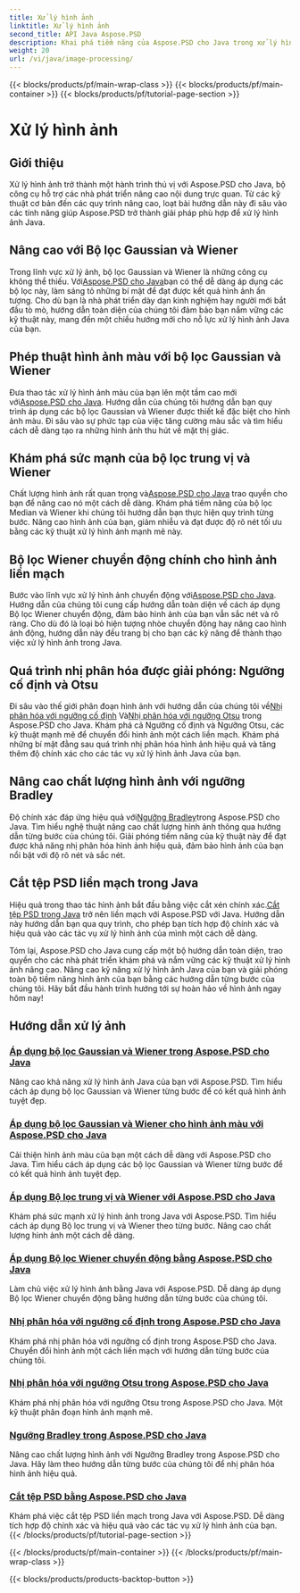 ```yaml
---
title: Xử lý hình ảnh
linktitle: Xử lý hình ảnh
second_title: API Java Aspose.PSD
description: Khai phá tiềm năng của Aspose.PSD cho Java trong xử lý hình ảnh. Tìm hiểu cách áp dụng các bộ lọc Gaussian, Wiener, Median và Motion Wiener theo từng bước.
weight: 20
url: /vi/java/image-processing/
---
```


{{< blocks/products/pf/main-wrap-class >}}
{{< blocks/products/pf/main-container >}}
{{< blocks/products/pf/tutorial-page-section >}}

# Xử lý hình ảnh

## Giới thiệu

Xử lý hình ảnh trở thành một hành trình thú vị với Aspose.PSD cho Java, bộ công cụ hỗ trợ các nhà phát triển nâng cao nội dung trực quan. Từ các kỹ thuật cơ bản đến các quy trình nâng cao, loạt bài hướng dẫn này đi sâu vào các tính năng giúp Aspose.PSD trở thành giải pháp phù hợp để xử lý hình ảnh Java.

## Nâng cao với Bộ lọc Gaussian và Wiener

 Trong lĩnh vực xử lý ảnh, bộ lọc Gaussian và Wiener là những công cụ không thể thiếu. Với[Aspose.PSD cho Java](./apply-gaussian-wiener-filters/)bạn có thể dễ dàng áp dụng các bộ lọc này, làm sáng tỏ những bí mật để đạt được kết quả hình ảnh ấn tượng. Cho dù bạn là nhà phát triển dày dạn kinh nghiệm hay người mới bắt đầu tò mò, hướng dẫn toàn diện của chúng tôi đảm bảo bạn nắm vững các kỹ thuật này, mang đến một chiều hướng mới cho nỗ lực xử lý hình ảnh Java của bạn.

## Phép thuật hình ảnh màu với bộ lọc Gaussian và Wiener

 Đưa thao tác xử lý hình ảnh màu của bạn lên một tầm cao mới với[Aspose.PSD cho Java](./apply-gaussian-wiener-filters-color-image/). Hướng dẫn của chúng tôi hướng dẫn bạn quy trình áp dụng các bộ lọc Gaussian và Wiener được thiết kế đặc biệt cho hình ảnh màu. Đi sâu vào sự phức tạp của việc tăng cường màu sắc và tìm hiểu cách dễ dàng tạo ra những hình ảnh thu hút về mặt thị giác.

## Khám phá sức mạnh của bộ lọc trung vị và Wiener

 Chất lượng hình ảnh rất quan trọng và[Aspose.PSD cho Java](./apply-median-wiener-filters/) trao quyền cho bạn để nâng cao nó một cách dễ dàng. Khám phá tiềm năng của bộ lọc Median và Wiener khi chúng tôi hướng dẫn bạn thực hiện quy trình từng bước. Nâng cao hình ảnh của bạn, giảm nhiễu và đạt được độ rõ nét tối ưu bằng các kỹ thuật xử lý hình ảnh mạnh mẽ này.

## Bộ lọc Wiener chuyển động chính cho hình ảnh liền mạch

 Bước vào lĩnh vực xử lý hình ảnh chuyển động với[Aspose.PSD cho Java](./apply-motion-wiener-filters/). Hướng dẫn của chúng tôi cung cấp hướng dẫn toàn diện về cách áp dụng Bộ lọc Wiener chuyển động, đảm bảo hình ảnh của bạn vẫn sắc nét và rõ ràng. Cho dù đó là loại bỏ hiện tượng nhòe chuyển động hay nâng cao hình ảnh động, hướng dẫn này đều trang bị cho bạn các kỹ năng để thành thạo việc xử lý hình ảnh trong Java.

## Quá trình nhị phân hóa được giải phóng: Ngưỡng cố định và Otsu

 Đi sâu vào thế giới phân đoạn hình ảnh với hướng dẫn của chúng tôi về[Nhị phân hóa với ngưỡng cố định](./binarization-fixed-threshold/) Và[Nhị phân hóa với ngưỡng Otsu](./binarization-otsu-threshold/) trong Aspose.PSD cho Java. Khám phá cả Ngưỡng cố định và Ngưỡng Otsu, các kỹ thuật mạnh mẽ để chuyển đổi hình ảnh một cách liền mạch. Khám phá những bí mật đằng sau quá trình nhị phân hóa hình ảnh hiệu quả và tăng thêm độ chính xác cho các tác vụ xử lý hình ảnh Java của bạn.

## Nâng cao chất lượng hình ảnh với ngưỡng Bradley

 Độ chính xác đáp ứng hiệu quả với[Ngưỡng Bradley](./bradley-thresholding/)trong Aspose.PSD cho Java. Tìm hiểu nghệ thuật nâng cao chất lượng hình ảnh thông qua hướng dẫn từng bước của chúng tôi. Giải phóng tiềm năng của kỹ thuật này để đạt được khả năng nhị phân hóa hình ảnh hiệu quả, đảm bảo hình ảnh của bạn nổi bật với độ rõ nét và sắc nét.

## Cắt tệp PSD liền mạch trong Java

 Hiệu quả trong thao tác hình ảnh bắt đầu bằng việc cắt xén chính xác.[Cắt tệp PSD trong Java](./crop-psd-file/) trở nên liền mạch với Aspose.PSD với Java. Hướng dẫn này hướng dẫn bạn qua quy trình, cho phép bạn tích hợp độ chính xác và hiệu quả vào các tác vụ xử lý hình ảnh của mình một cách dễ dàng.

Tóm lại, Aspose.PSD cho Java cung cấp một bộ hướng dẫn toàn diện, trao quyền cho các nhà phát triển khám phá và nắm vững các kỹ thuật xử lý hình ảnh nâng cao. Nâng cao kỹ năng xử lý hình ảnh Java của bạn và giải phóng toàn bộ tiềm năng hình ảnh của bạn bằng các hướng dẫn từng bước của chúng tôi. Hãy bắt đầu hành trình hướng tới sự hoàn hảo về hình ảnh ngay hôm nay!
## Hướng dẫn xử lý ảnh
### [Áp dụng bộ lọc Gaussian và Wiener trong Aspose.PSD cho Java](./apply-gaussian-wiener-filters/)
Nâng cao khả năng xử lý hình ảnh Java của bạn với Aspose.PSD. Tìm hiểu cách áp dụng bộ lọc Gaussian và Wiener từng bước để có kết quả hình ảnh tuyệt đẹp.
### [Áp dụng bộ lọc Gaussian và Wiener cho hình ảnh màu với Aspose.PSD cho Java](./apply-gaussian-wiener-filters-color-image/)
Cải thiện hình ảnh màu của bạn một cách dễ dàng với Aspose.PSD cho Java. Tìm hiểu cách áp dụng các bộ lọc Gaussian và Wiener từng bước để có kết quả hình ảnh tuyệt đẹp.
### [Áp dụng Bộ lọc trung vị và Wiener với Aspose.PSD cho Java](./apply-median-wiener-filters/)
Khám phá sức mạnh xử lý hình ảnh trong Java với Aspose.PSD. Tìm hiểu cách áp dụng Bộ lọc trung vị và Wiener theo từng bước. Nâng cao chất lượng hình ảnh một cách dễ dàng.
### [Áp dụng Bộ lọc Wiener chuyển động bằng Aspose.PSD cho Java](./apply-motion-wiener-filters/)
Làm chủ việc xử lý hình ảnh bằng Java với Aspose.PSD. Dễ dàng áp dụng Bộ lọc Wiener chuyển động bằng hướng dẫn từng bước của chúng tôi.
### [Nhị phân hóa với ngưỡng cố định trong Aspose.PSD cho Java](./binarization-fixed-threshold/)
Khám phá nhị phân hóa với ngưỡng cố định trong Aspose.PSD cho Java. Chuyển đổi hình ảnh một cách liền mạch với hướng dẫn từng bước của chúng tôi.
### [Nhị phân hóa với ngưỡng Otsu trong Aspose.PSD cho Java](./binarization-otsu-threshold/)
Khám phá nhị phân hóa với ngưỡng Otsu trong Aspose.PSD cho Java. Một kỹ thuật phân đoạn hình ảnh mạnh mẽ.
### [Ngưỡng Bradley trong Aspose.PSD cho Java](./bradley-thresholding/)
Nâng cao chất lượng hình ảnh với Ngưỡng Bradley trong Aspose.PSD cho Java. Hãy làm theo hướng dẫn từng bước của chúng tôi để nhị phân hóa hình ảnh hiệu quả.
### [Cắt tệp PSD bằng Aspose.PSD cho Java](./crop-psd-file/)
Khám phá việc cắt tệp PSD liền mạch trong Java với Aspose.PSD. Dễ dàng tích hợp độ chính xác và hiệu quả vào các tác vụ xử lý hình ảnh của bạn.
{{< /blocks/products/pf/tutorial-page-section >}}

{{< /blocks/products/pf/main-container >}}
{{< /blocks/products/pf/main-wrap-class >}}

{{< blocks/products/products-backtop-button >}}
